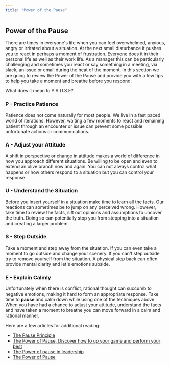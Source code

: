 ```yaml
---
title: "Power of the Pause"
---
```


## Power of the Pause

There are times in everyone's life when you can feel overwhelmed, anxious, angry or irritated about a situation.  At the next small disturbance it pushes you to react in perhaps a moment of frustration.  Everyone does it in their personal life as well as their work life.  As a manager this can be particularly challenging and sometimes you react or say something in a meeting, via slack, an issue or email during the heat of the moment.  In this section we are going to review the Power of the Pause and provide you with a few tips to help you take a moment and breathe before you respond.

What does it mean to P.A.U.S.E?

### P - Practice Patience

Patience does not come naturally for most people.  We live in a fast paced world of iterations.  However, waiting a few moments to react and remaining patient through an encounter or issue can prevent some possible unfortunate actions or communications.

### A - Adjust your Attitude

A shift in perspective or change in attitude makes a world of difference in how you approach different situations.  Be willing to be open and even to extend an olive branch now and again.  You can not always control what happens or how others respond to a situation but you can control your response.

### U - Understand the Situation

Before you insert yourself in a situation make time to learn all the facts.  Our reactions can sometimes be to jump on any perceived wrong.  However, take time to review the facts, sift out opinions and assumptions to uncover the truth.  Doing so can potentially stop you from stepping into a situation and creating a larger problem.

### S - Step Outside

Take a moment and step away from the situation.  If you can even take a moment to go outside and change your scenery.  If you can't step outside try to remove yourself from the situation.  A physical step back can often provide mental clarity and let's emotions subside.

### E - Explain Calmly

Unfortunately when there is conflict, rational thought can succumb to negative emotions, making it hard to form an appropriate response.  Take time to **pause** and calm down while using one of the techniques above.  When you have had a chance to adjust your attitude, understand the facts and have taken a moment to breathe you can move forward in a calm and rational manner.

Here are a few articles for additional reading:

- [The Pause Principle](https://cashmanleadership.com/books/the-pause-principle/)
- [The Power of Pause, Discover how to up your game and perform your best](https://www.mindful.org/the-power-of-pause/)
- [The Power of pause in leadership](https://leadonpurposeblog.com/2019/12/30/the-power-of-pause-in-leadership/)
- [The Power of Pause](https://hbr.org/2012/01/the-power-of-pause)
